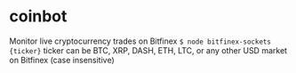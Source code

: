 # coinbot
Monitor live cryptocurrency trades on Bitfinex
`$ node bitfinex-sockets {ticker}`
ticker can be BTC, XRP, DASH, ETH, LTC, or any other USD market on Bitfinex (case insensitive)
